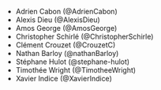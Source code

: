 - Adrien Cabon (@AdrienCabon)
- Alexis Dieu (@AlexisDieu)
- Amos George (@AmosGeorge)
- Christopher Schirlé (@ChristopherSchirle)
- Clément Crouzet (@CrouzetC)
- Nathan Barloy (@nathanBarloy)
- Stéphane Hulot (@stephane-hulot)
- Timothée Wright (@TimotheeWright)
- Xavier Indice (@XavierIndice)
